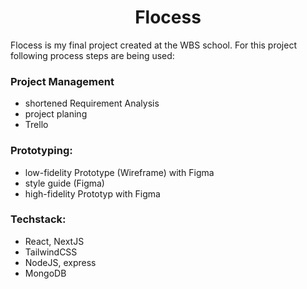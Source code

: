 <h1 align="center">Flocess</h1>
Flocess is my final project created at the WBS school.
For this project following process steps are being used:

<br />

### Project Management

- shortened Requirement Analysis
- project planing
- Trello

### Prototyping:

- low-fidelity Prototype (Wireframe) with Figma
- style guide (Figma)
- high-fidelity Prototyp with Figma

### Techstack:

- React, NextJS
- TailwindCSS
- NodeJS, express
- MongoDB
